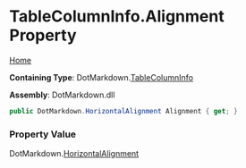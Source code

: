 # TableColumnInfo\.Alignment Property

[Home](../../../README.md)

**Containing Type**: DotMarkdown\.[TableColumnInfo](../README.md)

**Assembly**: DotMarkdown\.dll

```csharp
public DotMarkdown.HorizontalAlignment Alignment { get; }
```

### Property Value

DotMarkdown\.[HorizontalAlignment](../../HorizontalAlignment/README.md)

